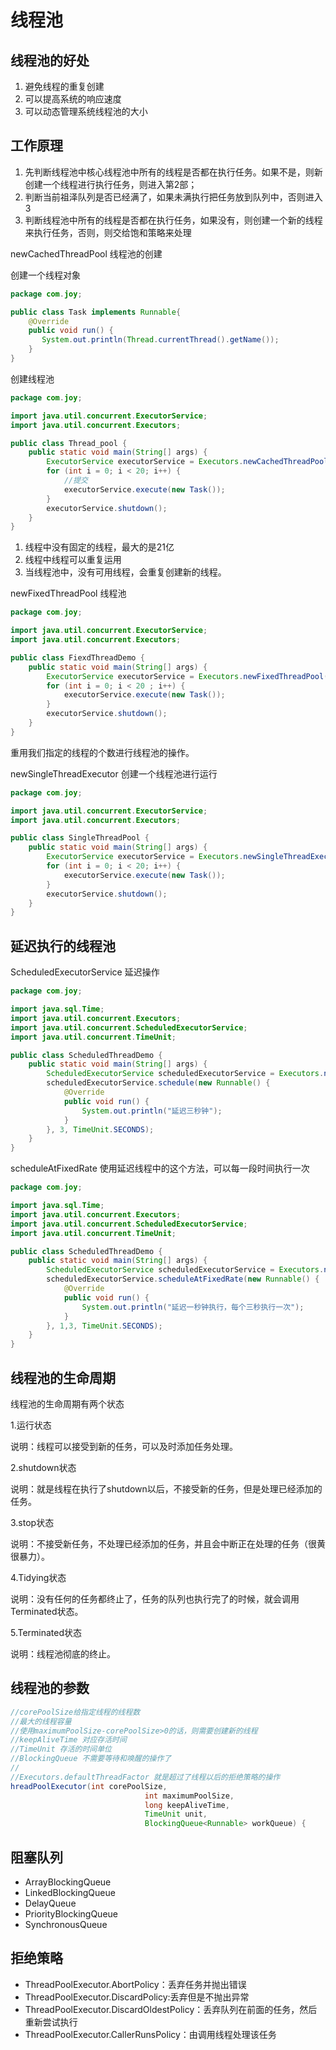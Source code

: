 # 线程池

## 线程池的好处

1. 避免线程的重复创建
2. 可以提高系统的响应速度
3. 可以动态管理系统线程池的大小

## 工作原理

1. 先判断线程池中核心线程池中所有的线程是否都在执行任务。如果不是，则新创建一个线程进行执行任务，则进入第2部；
2. 判断当前祖泽队列是否已经满了，如果未满执行把任务放到队列中，否则进入3
3. 判断线程池中所有的线程是否都在执行任务，如果没有，则创建一个新的线程来执行任务，否则，则交给饱和策略来处理

newCachedThreadPool 线程池的创建

创建一个线程对象

```java
package com.joy;

public class Task implements Runnable{
    @Override
    public void run() {
       System.out.println(Thread.currentThread().getName());
    }
}
```

创建线程池

```java
package com.joy;

import java.util.concurrent.ExecutorService;
import java.util.concurrent.Executors;

public class Thread_pool {
    public static void main(String[] args) {
        ExecutorService executorService = Executors.newCachedThreadPool();
        for (int i = 0; i < 20; i++) {
            //提交
            executorService.execute(new Task());
        }
        executorService.shutdown();
    }
}
```

1. 线程中没有固定的线程，最大的是21亿
2. 线程中线程可以重复运用
3. 当线程池中，没有可用线程，会重复创建新的线程。

newFixedThreadPool 线程池

```java
package com.joy;

import java.util.concurrent.ExecutorService;
import java.util.concurrent.Executors;

public class FiexdThreadDemo {
    public static void main(String[] args) {
        ExecutorService executorService = Executors.newFixedThreadPool(5);
        for (int i = 0; i < 20 ; i++) {
            executorService.execute(new Task());
        }
        executorService.shutdown();
    }
}
```

重用我们指定的线程的个数进行线程池的操作。

newSingleThreadExecutor 创建一个线程池进行运行

```java
package com.joy;

import java.util.concurrent.ExecutorService;
import java.util.concurrent.Executors;

public class SingleThreadPool {
    public static void main(String[] args) {
        ExecutorService executorService = Executors.newSingleThreadExecutor();
        for (int i = 0; i < 20; i++) {
            executorService.execute(new Task());
        }
        executorService.shutdown();
    }
}
```

## 延迟执行的线程池

ScheduledExecutorService 延迟操作

```java
package com.joy;

import java.sql.Time;
import java.util.concurrent.Executors;
import java.util.concurrent.ScheduledExecutorService;
import java.util.concurrent.TimeUnit;

public class ScheduledThreadDemo {
    public static void main(String[] args) {
        ScheduledExecutorService scheduledExecutorService = Executors.newScheduledThreadPool(3);
        scheduledExecutorService.schedule(new Runnable() {
            @Override
            public void run() {
                System.out.println("延迟三秒钟");
            }
        }, 3, TimeUnit.SECONDS);
    }
}
```

scheduleAtFixedRate 使用延迟线程中的这个方法，可以每一段时间执行一次

```java
package com.joy;

import java.sql.Time;
import java.util.concurrent.Executors;
import java.util.concurrent.ScheduledExecutorService;
import java.util.concurrent.TimeUnit;

public class ScheduledThreadDemo {
    public static void main(String[] args) {
        ScheduledExecutorService scheduledExecutorService = Executors.newScheduledThreadPool(3);
        scheduledExecutorService.scheduleAtFixedRate(new Runnable() {
            @Override
            public void run() {
                System.out.println("延迟一秒钟执行，每个三秒执行一次");
            }
        }, 1,3, TimeUnit.SECONDS);
    }
}
```

## 线程池的生命周期

线程池的生命周期有两个状态

1.运行状态

说明：线程可以接受到新的任务，可以及时添加任务处理。

2.shutdown状态

说明：就是线程在执行了shutdown以后，不接受新的任务，但是处理已经添加的任务。

3.stop状态

说明：不接受新任务，不处理已经添加的任务，并且会中断正在处理的任务（很黄很暴力）。

4.Tidying状态

说明：没有任何的任务都终止了，任务的队列也执行完了的时候，就会调用Terminated状态。

5.Terminated状态

说明：线程池彻底的终止。

## 线程池的参数

```java
//corePoolSize给指定线程的线程数
//最大的线程容量
//使用maximumPoolSize-corePoolSize>0的话，则需要创建新的线程
//keepAliveTime 对应存活时间
//TimeUnit 存活的时间单位
//BlockingQueue 不需要等待和唤醒的操作了
//
//Executors.defaultThreadFactor 就是超过了线程以后的拒绝策略的操作
hreadPoolExecutor(int corePoolSize,
                              int maximumPoolSize,
                              long keepAliveTime,
                              TimeUnit unit,
                              BlockingQueue<Runnable> workQueue) {
```

## 阻塞队列

- ArrayBlockingQueue
- LinkedBlockingQueue
- DelayQueue
- PriorityBlockingQueue
- SynchronousQueue

## 拒绝策略

- ThreadPoolExecutor.AbortPolicy：丢弃任务并抛出错误
- ThreadPoolExecutor.DiscardPolicy:丢弃但是不抛出异常
- ThreadPoolExecutor.DiscardOldestPolicy：丢弃队列在前面的任务，然后重新尝试执行
- ThreadPoolExecutor.CallerRunsPolicy：由调用线程处理该任务

